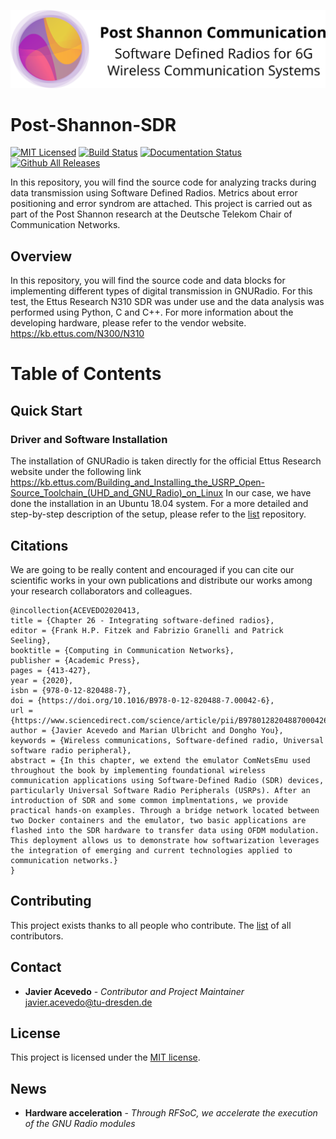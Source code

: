 <p align="center">
<img alt="PostSahnnon_SDR" src="https://github.com/jracevedob/Post-Shannon-SDR/blob/main/Logo/LogoSDR.png" width="800">
</p>

# Post-Shannon-SDR

[![MIT Licensed](https://img.shields.io/github/license/jracevedob/Post-Shannon-SDR)](https://github.com/jracevedob/Post-Shannon-SDR/blob/main/LICENSE)
[![Build Status](https://github.com//jracevedob/Post-Shannon-SDR/actions/workflows/build.yml/badge.svg)](https://github.com//jracevedob/Post-Shannon-SDR/actions)
[![Documentation Status](https://readthedocs.org/projects/graphriccicurvature/badge/?version=latest)](https://github.com/jracevedob/Post-Shannon-SDR/wiki)
[![Github All Releases](https://img.shields.io/github/downloads/jracevedob/Post-Shannon-SDR/total.svg)]()



In this repository, you will find the source code for analyzing tracks during data transmission using Software Defined Radios. Metrics about error positioning and error syndrom are attached. This project is carried out as part of the  Post Shannon research at the Deutsche Telekom Chair of Communication Networks.

## Overview

In this repository, you will find the source code and data blocks for implementing different types of digital transmission in GNURadio.
For this test, the Ettus Research N310 SDR was under use and the data analysis was performed using Python, C and C++. For more information about the developing hardware, please refer to the vendor website. https://kb.ettus.com/N300/N310

# Table of Contents
## Quick Start

### Driver and Software Installation
The installation of GNURadio is taken directly for the official Ettus Research website under the following link
https://kb.ettus.com/Building_and_Installing_the_USRP_Open-Source_Toolchain_(UHD_and_GNU_Radio)_on_Linux
In our case, we have done the installation in an Ubuntu 18.04 system. For a more detailed and step-by-step description of the setup,
please refer to the [list](./Installation) repository.


## Citations
We are going to be really content and encouraged if you can cite our scientific works in your own publications 
and distribute our works among your research collaborators and colleagues.

```
@incollection{ACEVEDO2020413,
title = {Chapter 26 - Integrating software-defined radios},
editor = {Frank H.P. Fitzek and Fabrizio Granelli and Patrick Seeling},
booktitle = {Computing in Communication Networks},
publisher = {Academic Press},
pages = {413-427},
year = {2020},
isbn = {978-0-12-820488-7},
doi = {https://doi.org/10.1016/B978-0-12-820488-7.00042-6},
url = {https://www.sciencedirect.com/science/article/pii/B9780128204887000426},
author = {Javier Acevedo and Marian Ulbricht and Dongho You},
keywords = {Wireless communications, Software-defined radio, Universal software radio peripheral},
abstract = {In this chapter, we extend the emulator ComNetsEmu used throughout the book by implementing foundational wireless communication applications using Software-Defined Radio (SDR) devices, particularly Universal Software Radio Peripherals (USRPs). After an introduction of SDR and some common implmentations, we provide practical hands-on examples. Through a bridge network located between two Docker containers and the emulator, two basic applications are flashed into the SDR hardware to transfer data using OFDM modulation. This deployment allows us to demonstrate how softwarization leverages the integration of emerging and current technologies applied to communication networks.}
}
```

## Contributing

This project exists thanks to all people who contribute.
The [list](./CONTRIBUTORS) of all contributors.


## Contact

* **Javier Acevedo** - *Contributor and Project Maintainer* javier.acevedo@tu-dresden.de


## License

This project is licensed under the [MIT license](./LICENSE).

## News

* **Hardware acceleration** - *Through RFSoC, we accelerate the execution of the GNU Radio modules*

